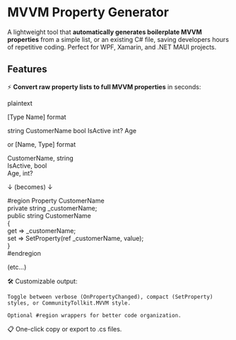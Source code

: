 # MVVM Property Generator

A lightweight tool that **automatically generates boilerplate MVVM properties** from a simple list, or an existing C# file, saving developers hours of repetitive coding. Perfect for WPF, Xamarin, and .NET MAUI projects.

## Features

⚡ **Convert raw property lists to full MVVM properties** in seconds:  

plaintext

[Type Name] format

string CustomerName
bool IsActive
int? Age

or [Name, Type] format

CustomerName, string  
IsActive, bool  
Age, int?  

↓ (becomes) ↓

#region Property CustomerName  
private string _customerName;  
public string CustomerName  
{  
    get => _customerName;  
    set => SetProperty(ref _customerName, value);  
}  
#endregion  

(etc...)

🛠️ Customizable output:

    Toggle between verbose (OnPropertyChanged), compact (SetProperty) styles, or CommunityTollkit.MVVM style.

    Optional #region wrappers for better code organization.

📋 One-click copy or export to .cs files.

